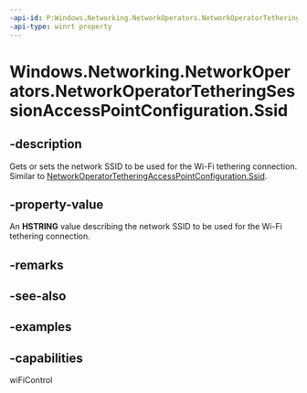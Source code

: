 ```yaml
---
-api-id: P:Windows.Networking.NetworkOperators.NetworkOperatorTetheringSessionAccessPointConfiguration.Ssid
-api-type: winrt property
---
```


# Windows.Networking.NetworkOperators.NetworkOperatorTetheringSessionAccessPointConfiguration.Ssid

<!--
public string Ssid { get; set; }
-->


## -description

Gets or sets the network SSID to be used for the Wi-Fi tethering connection. Similar to [NetworkOperatorTetheringAccessPointConfiguration.Ssid](./networkoperatortetheringaccesspointconfiguration_ssid.md).

## -property-value

An **HSTRING** value describing the network SSID to be used for the Wi-Fi tethering connection.

## -remarks

## -see-also

## -examples

## -capabilities
wiFiControl
